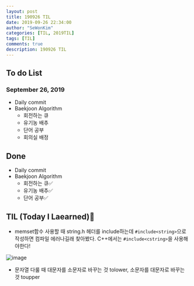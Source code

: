 ```yaml
---
layout: post
title: 190926 TIL
date: 2019-09-26 22:34:00
author: "SeWonKim"
categories: [TIL, 2019TIL]
tags: [TIL]
comments: true
description: 190926 TIL
---
```


## To do List

### September 26, 2019

- Daily commit
- Baekjoon Algorithm
  - 회전하는 큐
  - 유기농 배추
  - 단어 공부
  - 회의실 배정

## Done

- Daily commit
- Baekjoon Algorithm
  - 회전하는 큐✅
  - 유기농 배추✅
  - 단어 공부✅

## TIL (Today I Laearned)🤔

- memset함수 사용할 때 string.h 헤더를 include하는데 `#include<string>`으로 작성하면 컴파일 에러나길래 찾아봤다.
  C++에서는 `#include<cstring>`을 사용해야한다!

![image](https://user-images.githubusercontent.com/30452963/65704451-8e2af280-e0c1-11e9-9b9f-229928b0be08.png)

- 문자열 다룰 때 대문자를 소문자로 바꾸는 것 tolower, 소문자를 대문자로 바꾸는 것 toupper
